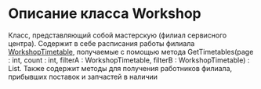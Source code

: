 # Описание класса Workshop
Класс, представляющий собой мастерскую (филиал сервисного центра). Содержит в себе расписания работы филиала [WorkshopTimetable](./workshopTimetable.md "Класс WorkshopTimetable"), получаемые с помощью метода GetTimetables(page : int, count : int, filterA : WorkshopTimetable, filterB : WorkshopTimetable) : List<WorkshopTimetable>. Также содержит методы для получения работников филиала, прибывших поставок и запчастей в наличии
